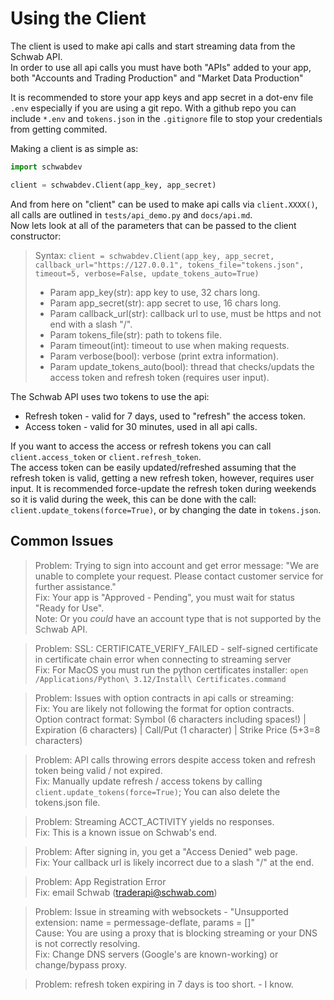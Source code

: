 # Using the Client

The client is used to make api calls and start streaming data from the Schwab API.  
In order to use all api calls you must have both "APIs" added to your app, both "Accounts and Trading Production" and "Market Data Production"

It is recommended to store your app keys and app secret in a dot-env file `.env` especially if you are using a git repo.
With a github repo you can include `*.env` and `tokens.json` in the `.gitignore` file to stop your credentials from getting commited. 

Making a client is as simple as:
```py
import schwabdev

client = schwabdev.Client(app_key, app_secret)
```
And from here on "client" can be used to make api calls via `client.XXXX()`, all calls are outlined in `tests/api_demo.py` and `docs/api.md`.  
Now lets look at all of the parameters that can be passed to the client constructor:
> Syntax: `client = schwabdev.Client(app_key, app_secret, callback_url="https://127.0.0.1", tokens_file="tokens.json", timeout=5, verbose=False, update_tokens_auto=True)`
> * Param app_key(str): app key to use, 32 chars long.  
> * Param app_secret(str): app secret to use, 16 chars long.  
> * Param callback_url(str): callback url to use, must be https and not end with a slash "/".  
> * Param tokens_file(str): path to tokens file.  
> * Param timeout(int): timeout to use when making requests.  
> * Param verbose(bool): verbose (print extra information).  
> * Param update_tokens_auto(bool): thread that checks/updats the access token and refresh token (requires user input).


The Schwab API uses two tokens to use the api:
* Refresh token - valid for 7 days, used to "refresh" the access token.
* Access token - valid for 30 minutes, used in all api calls.   

If you want to access the access or refresh tokens you can call `client.access_token` or `client.refresh_token`.  
The access token can be easily updated/refreshed assuming that the refresh token is valid, getting a new refresh token, however, requires user input. It is recommended force-update the refresh token during weekends so it is valid during the week, this can be done with the call: `client.update_tokens(force=True)`, or by changing the date in `tokens.json`.

## Common Issues

> Problem: Trying to sign into account and get error message: "We are unable to complete your request. Please contact customer service for further assistance."  
> Fix: Your app is "Approved - Pending", you must wait for status "Ready for Use".  
> Note: Or you *could* have an account type that is not supported by the Schwab API.

> Problem: SSL: CERTIFICATE_VERIFY_FAILED - self-signed certificate in certificate chain error when connecting to streaming server  
> Fix: For MacOS you must run the python certificates installer: `open /Applications/Python\ 3.12/Install\ Certificates.command`

> Problem: Issues with option contracts in api calls or streaming:  
> Fix: You are likely not following the format for option contracts.   
> Option contract format: Symbol (6 characters including spaces!) | Expiration (6 characters) | Call/Put (1 character) | Strike Price (5+3=8 characters)

> Problem: API calls throwing errors despite access token and refresh token being valid / not expired.  
> Fix: Manually update refresh / access tokens by calling `client.update_tokens(force=True)`; You can also delete the tokens.json file.

> Problem: Streaming ACCT_ACTIVITY yields no responses.   
> Fix: This is a known issue on Schwab's end.

> Problem: After signing in, you get a "Access Denied" web page.  
> Fix: Your callback url is likely incorrect due to a slash "/" at the end.

> Problem: App Registration Error  
> Fix: email Schwab (traderapi@schwab.com)

> Problem: Issue in streaming with websockets - "Unsupported extension: name = permessage-deflate, params = []"  
> Cause: You are using a proxy that is blocking streaming or your DNS is not correctly resolving.  
> Fix: Change DNS servers (Google's are known-working) or change/bypass proxy.

> Problem: refresh token expiring in 7 days is too short. - I know. 




